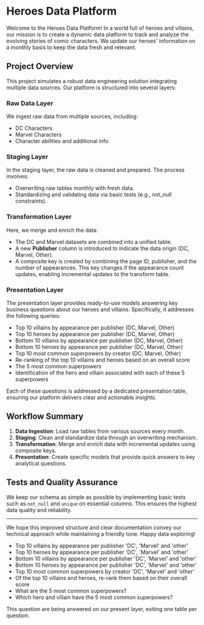 # Heroes Data Platform

Welcome to the Heroes Data Platform! In a world full of heroes and villains, our mission is to create a dynamic data platform to track and analyze the evolving stories of comic characters. We update our heroes' information on a monthly basis to keep the data fresh and relevant.

## Project Overview

This project simulates a robust data engineering solution integrating multiple data sources. Our platform is structured into several layers:

### Raw Data Layer
We ingest raw data from multiple sources, including:
- DC Characters
- Marvel Characters
- Character abilities and additional info

### Staging Layer
In the staging layer, the raw data is cleaned and prepared. The process involves:
- Overwriting raw tables monthly with fresh data.
- Standardizing and validating data via basic tests (e.g., not_null constraints).

### Transformation Layer
Here, we merge and enrich the data:
- The DC and Marvel datasets are combined into a unified table.
- A new **Publisher** column is introduced to indicate the data origin (DC, Marvel, Other).
- A composite key is created by combining the page ID, publisher, and the number of appearances. This key changes if the appearance count updates, enabling incremental updates to the transform table.

### Presentation Layer
The presentation layer provides ready-to-use models answering key business questions about our heroes and villains. Specifically, it addresses the following queries:
- Top 10 villains by appearance per publisher (DC, Marvel, Other)
- Top 10 heroes by appearance per publisher (DC, Marvel, Other)
- Bottom 10 villains by appearance per publisher (DC, Marvel, Other)
- Bottom 10 heroes by appearance per publisher (DC, Marvel, Other)
- Top 10 most common superpowers by creator (DC, Marvel, Other)
- Re-ranking of the top 10 villains and heroes based on an overall score
- The 5 most common superpowers
- Identification of the hero and villain associated with each of these 5 superpowers

Each of these questions is addressed by a dedicated presentation table, ensuring our platform delivers clear and actionable insights.

## Workflow Summary
1. **Data Ingestion**: Load raw tables from various sources every month.
2. **Staging**: Clean and standardize data through an overwriting mechanism.
3. **Transformation**: Merge and enrich data with incremental updates using composite keys.
4. **Presentation**: Create specific models that provide quick answers to key analytical questions.

## Tests and Quality Assurance

We keep our schema as simple as possible by implementing basic tests such as `not_null` and `unique` on essential columns. This ensures the highest data quality and reliability.

---

We hope this improved structure and clear documentation convey our technical approach while maintaining a friendly tone. Happy data exploring!

* Top 10 villains by appearance per publisher 'DC', 'Marvel' and 'other'
* Top 10 heroes by appearance per publisher 'DC', 'Marvel' and 'other'
* Bottom 10 villains by appearance per publisher 'DC', 'Marvel' and 'other'
* Bottom 10 heroes by appearance per publisher 'DC', 'Marvel' and 'other'
* Top 10 most common superpowers by creator 'DC', 'Marvel' and 'other'
* Of the top 10 villains and heroes, re-rank them based on their overall score
* What are the 5 most common superpowers?
* Which hero and villain have the 5 most common superpowers?

This question are being answered on our present layer, exiting one table per question. 
